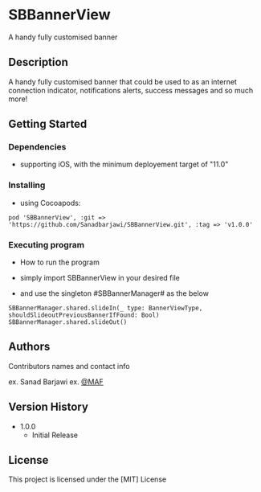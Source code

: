 # SBBannerView

A handy fully customised banner

## Description

A handy fully customised banner that could be used to as an internet connection indicator, notifications alerts, success messages and so much more!

## Getting Started

### Dependencies

* supporting iOS, with the minimum deployement target of "11.0"

### Installing
* using Cocoapods: 
```
pod 'SBBannerView', :git => 'https://github.com/Sanadbarjawi/SBBannerView.git', :tag => 'v1.0.0'
```
### Executing program

* How to run the program

* simply import SBBannerView in your desired file
* and use the singleton #SBBannerManager# as the below

```
SBBannerManager.shared.slideIn(_ type: BannerViewType, shouldSlideoutPreviousBannerIfFound: Bool)
SBBannerManager.shared.slideOut()
```

## Authors

Contributors names and contact info

ex. Sanad Barjawi
ex. [@MAF](https://www.majidalfuttaim.com/en)

## Version History

* 1.0.0
    * Initial Release

## License

This project is licensed under the [MIT] License 
